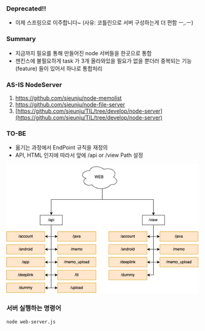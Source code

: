 ### Deprecated!!
- 이제 스프링으로 이주합니다~ (사유: 코틀린으로 서버 구성하는게 더 편함 ㅡ,.ㅡ)
### Summary

- 지금까지 필요를 통해 만들어진 node 서버들을 한곳으로 통합
- 젠킨스에 불필요하게 task 가 3개 올라와있을 필요가 없을 뿐더러 중복되는 기능(feature) 들이 있어서 하나로 통합처리

### AS-IS NodeServer

1. https://github.com/sieunju/node-memolist
2. https://github.com/sieunju/node-file-server
3. [https://github.com/sieunju/TIL/tree/develop/node-server](https://github.com/sieunju/TIL/tree/develop/node-server)

### TO-BE

- 옮기는 과정에서 EndPoint 규칙을 재정의
- API, HTML 인지에 따라서 앞에 /api or /view Path 설정

![](https://raw.githubusercontent.com/sieunju/node-web/develop/example_storage/node-web-arch.drawio.png)

### 서버 실행하는 명령어

```shell
node web-server.js
```
